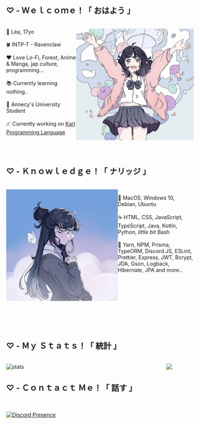 ## ♡ - Ｗｅｌｃｏｍｅ！「 おはよう 」
<br />
<img src="/pomelyyne.png" align="right" alt="banner" height="300px" />
🌙 Léa, 17yo
<br /> <br />
🍀 INTP-T - Ravenclaw
<br /> <br />
❤️ Love Lo-Fi, Forest, Anime & Manga, jap culture, programming... 
<br /> <br />
📚 Currently learning nothing..
<br /> <br />
🏫 Annecy's University Student
<br /> <br />
☄️ Currently working on <a href="https://github.com/Karl-Lang/Karl/tree/v0.4">Karl Programming Language</a>
<br />

<br />
<br />
<br />

## ♡ - Ｋｎｏｗｌｅｄｇｅ！「 ナリッジ 」
<br />

<img src="/pomelyyne_2.png" alt="your name" width="300px" align="left"/>

🐧  MacOS, Windows 10, Debian, Ubuntu
 <br /> <br />
☕ HTML, CSS, JavaScript, TypeScript, Java, Kotlin, Python, <i>little bit</i> Bash
 <br /> <br />
🍂 Yarn, NPM, Prisma, TypeORM, Discord.JS, ESLint, Prettier, Express, JWT, Bcrypt, JDA, Gson, Logback, Hibernate, JPA and more..

<br /><br />
<br />
<br />
<br />
<br />
<br />
<br />

## ♡ - Ｍｙ Ｓｔａｔｓ！「 統計 」

<br />

<img src="https://github-readme-stats.vercel.app/api?username=Noelle-Ai&theme=radical" alt="stats" width="430px" align="left" />
<img src="https://github-readme-stats.vercel.app/api/top-langs/?username=Noelle-Ai&layout=compact&theme=radical" />

<br />

## ♡ - Ｃｏｎｔａｃｔ Ｍｅ！「 話す 」

<br />

<a href="https://discord.com/users/533555865991774210"><img align="center" alt="Discord Presence" src="https://lanyard.kyrie25.me/api/985986599995187270" width="400px" /></a>
